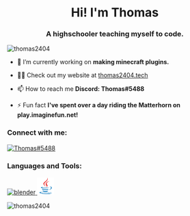<h1 align="center">Hi! I'm Thomas</h1>
<h3 align="center">A highschooler teaching myself to code.</h3>

<p align="left"> <img src="https://komarev.com/ghpvc/?username=thomas2404&label=Profile%20views&color=0e75b6&style=flat" alt="thomas2404" /> </p>

- 🔭 I’m currently working on **making minecraft plugins.**

- 👨‍💻 Check out my website at [thomas2404.tech](thomas2404.tech)

- 📫 How to reach me **Discord: Thomas#5488**

- ⚡ Fun fact **I've spent over a day riding the Matterhorn on play.imaginefun.net!**

<h3 align="left">Connect with me:</h3>
<p align="left">
<a href="https://discord.gg/Thomas#5488" target="blank"><img align="center" src="https://cdn.jsdelivr.net/npm/simple-icons@3.0.1/icons/discord.svg" alt="Thomas#5488" height="30" width="40" /></a>
</p>

<h3 align="left">Languages and Tools:</h3>
<p align="left"> <a href="https://www.blender.org/" target="_blank"> <img src="https://download.blender.org/branding/community/blender_community_badge_white.svg" alt="blender" width="40" height="40"/> </a> <a href="https://www.java.com" target="_blank"> <img src="https://raw.githubusercontent.com/devicons/devicon/master/icons/java/java-original.svg" alt="java" width="40" height="40"/> </a> </p>

<p><img align="center" src="https://github-readme-streak-stats.herokuapp.com/?user=thomas2404&" alt="thomas2404" /></p>

